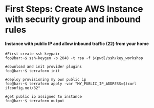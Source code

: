 # First Steps: Create AWS Instance with security group and inbound rules
#### Instance with public IP and allow inbound traffic (22) from your home

```console
#First create ssh keypair
foo@bar:~$ ssh-keygen -b 2048 -t rsa -f $(pwd)/ssh/key_workshop

#download and init provider plugins
foo@bar:~$ terraform init

#deploy provisioning my own public ip
foo@bar:~$ terraform apply -var "MY_PUBLIC_IP_ADDRESS=$(curl ifconfig.me)/32"

#get public ip assigned to instance
foo@bar:~$ terraform output
``` 
